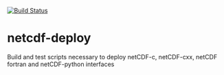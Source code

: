 [![Build Status](https://ci.sagrid.ac.za/buildStatus/icon?job=netcdf-deploy)](https://ci.sagrid.ac.za/job/netcdf-deploy)

# netcdf-deploy

Build and test scripts necessary to deploy netCDF-c, netCDF-cxx, netCDF fortran and netCDF-python interfaces
